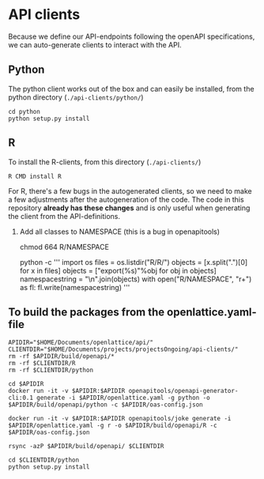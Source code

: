 # API clients

Because we define our API-endpoints following the openAPI specifications, we can auto-generate clients to interact with the API.

## Python

The python client works out of the box and can easily be installed, from the python directory (`./api-clients/python/`)

    cd python
    python setup.py install

## R

To install the R-clients, from this directory (`./api-clients/`)

    R CMD install R

For R, there's a few bugs in the autogenerated clients, so we need to make a few adjustments after the autogeneration of the code.  The code in this repository **already has these changes** and is only useful when generating the client from the API-definitions.

1. Add all classes to NAMESPACE (this is a bug in openapitools)

    chmod 664 R/NAMESPACE

    python -c '''
    import os
    files = os.listdir("R/R/")
    objects = [x.split(".")[0] for x in files]
    objects = ["export(%s)"%obj for obj in objects]
    namespacestring = "\n".join(objects)
    with open("R/NAMESPACE", "r+") as fl:
    fl.write(namespacestring)
      '''

## To build the packages from the openlattice.yaml-file

    APIDIR="$HOME/Documents/openlattice/api/"
    CLIENTDIR="$HOME/Documents/projects/projectsOngoing/api-clients/"
    rm -rf $APIDIR/build/openapi/*
    rm -rf $CLIENTDIR/R
    rm -rf $CLIENTDIR/python

    cd $APIDIR
    docker run -it -v $APIDIR:$APIDIR openapitools/openapi-generator-cli:0.1 generate -i $APIDIR/openlattice.yaml -g python -o $APIDIR/build/openapi/python -c $APIDIR/oas-config.json

    docker run -it -v $APIDIR:$APIDIR openapitools/joke generate -i $APIDIR/openlattice.yaml -g r -o $APIDIR/build/openapi/R -c $APIDIR/oas-config.json

    rsync -azP $APIDIR/build/openapi/ $CLIENTDIR

    cd $CLIENTDIR/python
    python setup.py install





